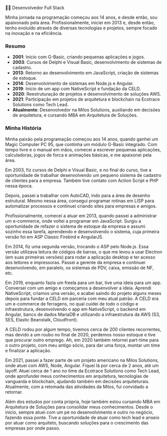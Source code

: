 👨‍💻 Desenvolvedor Full Stack

Minha jornada na programação começou aos 14 anos, e desde então, sou apaixonado pela área. Profissionalmente, iniciei em 2013 e, desde então, tenho evoluído através de diversas tecnologias e projetos, sempre focado na inovação e na eficiência.

### Resumo
- **2001**: Início com G-Basic, criando pequenas aplicações e jogos.
- **2003**: Cursos de Delphi e Visual Basic, desenvolvimento de sistemas de cadastro.
- **2013**: Retorno ao desenvolvimento em JavaScript, criação de sistemas de estoque.
- **2014**: Desenvolvimento de sistemas em Node.js e Angular.
- **2019**: Início de um app com NativeScript e fundação da CELD.
- **2020**: Reestruturação de projetos e desenvolvimento de soluções AWS.
- **2021**: Participação em projetos de arquitetura e blockchain na Ecotrace Solutions como Tech Lead.
- **Atualmente**: Desenvolvedor na Milos Solutions, auxiliando em decisões de arquitetura, e cursando MBA em Arquitetura de Soluções.

### Minha História
Minha paixão pela programação começou aos 14 anos, quando ganhei um Magic Computer PC 95, que continha um módulo G-Basic integrado. Com tempo livre e o manual em mãos, comecei a escrever pequenas aplicações, calculadoras, jogos de forca e animações básicas, e me apaixonei pela área.

Em 2003, fiz cursos de Delphi e Visual Basic, e no final do curso, tive a oportunidade de trabalhar desenvolvendo um pequeno sistema de cadastro de clientes para a empresa. Também tive contato com Action Script e PHP nessa época.

Depois, passei a trabalhar com AutoCAD, indo para a área de desenho estrutural. Mesmo nessa área, consegui programar rotinas em LISP para automatizar processos e continuei criando sites para empresas e amigos.

Profissionalmente, comecei a atuar em 2013, quando passei a administrar um e-commerce, onde voltei a programar em JavaScript. Surgiu a oportunidade de refazer o sistema de estoque da empresa e assumi sozinho essa tarefa, aprendendo e desenvolvendo o sistema, cuja primeira versão foi em ASP Classic Firebird e AngularJS.

Em 2014, fiz uma segunda versão, trocando o ASP pelo Node.js. Essa versão utilizava leitura de códigos de barras, o que me levou a usar Electron (em suas primeiras versões) para rodar a aplicação desktop e ter acesso aos leitores e impressoras. Passei a gerente da empresa e continuei desenvolvendo, em paralelo, os sistemas de PDV, caixa, emissão de NF, etc.

Em 2019, enquanto fazia um freela para um bar, tive uma ideia para um app. Conversei com um amigo e começamos a desenvolver a ideia. Aprendi NativeScript, criamos uma versão, e acabei saindo do projeto alguns meses depois para fundar a CELD em parceria com meu atual patrão. A CELD era um e-commerce de ferragens, no qual cuidei de todo o código e infraestrutura, desenvolvendo o app em NativeScript, o backend em Angular, banco de dados MariaDB e utilizando a infraestrutura da AWS (S3, SES, Elastic Beanstalk, Cloudfront).

A CELD rodou por algum tempo, tivemos cerca de 200 clientes recorrentes, mas devido a um roubo no final de 2020, perdemos nosso estoque e tive que procurar outro emprego. Ah, em 2020 também retornei part-time para o outro projeto, com meu antigo sócio, para dar uma força, montar um time e finalizar a aplicação.

Em 2021, passei a fazer parte de um projeto americano na Milos Solutions, onde atuei com AWS, Node, Angular. Fiquei lá por cerca de 2 anos, até um layoff. Atuei cerca de 1 ano no time da Ecotrace Solutions como Tech Lead, onde aprofundei meus conhecimentos em arquitetura, tecnologias de vanguarda e blockchain, ajudando também em decisões arquiteturais. Atualmente, com a retomada das atividades da Milos, fui convidado a retornar.

Além dos estudos por conta própria, hoje também estou cursando MBA em Arquitetura de Soluções para consolidar meus conhecimentos. Desde o início, sempre atuei com um pé no desenvolvimento e outro no negócio, fazendo essa ponte. Tive a oportunidade de atuar como tech lead e anseio por atuar como arquiteto, buscando soluções para o crescimento das empresas por onde passo.
